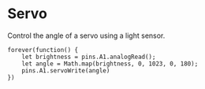 # Servo

Control the angle of a servo using a light sensor.

```blocks
forever(function() {
    let brightness = pins.A1.analogRead();
    let angle = Math.map(brightness, 0, 1023, 0, 180);
    pins.A1.servoWrite(angle)
})
```